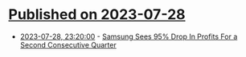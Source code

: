 # [Published on 2023-07-28](index.md)

* [2023-07-28, 23:20:00](https://slashdot.org/story/23/07/28/2040229/samsung-sees-95-drop-in-profits-for-a-second-consecutive-quarter?utm_source=rss1.0mainlinkanon&utm_medium=feed) - [Samsung Sees 95% Drop In Profits For a Second Consecutive Quarter](https://slashdot.org/story/23/07/28/2040229/samsung-sees-95-drop-in-profits-for-a-second-consecutive-quarter?utm_source=rss1.0mainlinkanon&utm_medium=feed)
